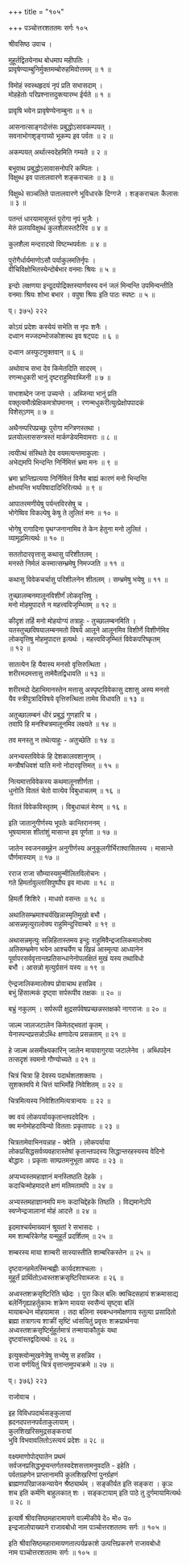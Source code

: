 +++
title = "१०५"

+++
पञ्चोत्तरशततमः सर्गः १०५   
  
श्रीवसिष्ठ उवाच ।  
  
मुहूर्तद्वितयेनाथ बोधमाप महीपतिः ।  
प्रावृषेण्याम्बुनिर्मुक्तमम्बोरुहमिवोत्तमम् ॥ १ ॥  
  
विमोहं स्वस्थहृदयं नृपं प्रति सभासदाम् ।  
मोहहेतोः परिप्रश्नात्तदुक्त्यारम्भ ईर्यते ॥ १ ॥  
  
प्रावृषि भवेन प्रावृषेण्येनाम्बुना ॥ १ ॥  
  
आसनात्साङ्गदोत्तंसः प्रबुद्धोऽसावकम्पयत् ।  
सवनाभोगशृङ्गाग्र्यो भूकम्प इव पर्वतः ॥ २ ॥  
  
अकम्पयत् अर्थात्स्वदेहमिति गम्यते ॥ २ ॥  
  
बभूवाथ प्रबुद्धोऽसावासनोपरि कम्पितः ।  
विक्षुब्ध इव पातालवारणे शङ्कराचलः ॥ ३ ॥  
  
विक्षुब्धे सञ्चलिते पातालवारणे भूविधारके दिग्गजे । शङ्कराचलः कैलासः   
॥ ३ ॥  
  
पतन्तं धारयामासुस्तं पुरोगा नृपं भुजैः ।  
मेरुं प्रलयविक्षुब्धं कुलशैलास्तटैरिव ॥ ४ ॥  
  
कुलशैला मन्दरादयो विष्टम्भपर्वताः ॥ ४ ॥  
  
पुरोगैर्धार्यमाणोऽसौ पर्याकुलमतिर्नृपः ।  
वीचिविक्षोभितस्येन्दोर्बभार वनमाः श्रियः ॥ ५ ॥  
  
इन्दोः लक्षणया इन्दूदयोद्रिक्तस्यार्णवस्य वनं जलं मिन्वन्ति उपमिन्वन्तीति   
वनमाः श्रियः शोभा बभार । वपुषा श्रियः इति पाठः स्पष्टः ॥ ५ ॥  
  
प्। ३७५) २२२  
  
कोऽयं प्रदेशः कस्येयं सभेति स नृपः शनैः ।  
दध्वान मज्जदम्भोजकोशस्थ इव षट्पदः ॥ ६ ॥  
  
दध्वान अस्फुटमुक्तवान् ॥ ६ ॥  
  
अथोवाच सभा देव किमेतदिति सादरम् ।  
रणन्मधुकरी भानुं दृष्टराहुमिवाब्जिनी ॥ ७ ॥  
  
सभाशब्देन जना उच्यन्ते । अब्जिन्या भानुं प्रति   
वक्तृत्वमौत्प्रेक्षिकमत्रोपमानम् । रणन्मधुकरीत्युत्प्रेक्षोपपादकं   
विशेस्ऽणम् ॥ ७ ॥  
  
अथैनम्परिपप्रच्छुः पुरोगा मन्त्रिणस्तथा ।  
प्रलयोल्लाससन्त्रस्तं मार्कण्डेयमिवामराः ॥ ८ ॥  
  
त्वयीत्थं संस्थिते देव वयमत्यन्तमाकुलाः ।  
अभेद्यमपि भिन्दन्ति निर्निमित्तं भ्रमा मनः ॥ ९ ॥  
  
भ्रमा भ्रान्तिप्रत्यया निर्निमित्तं विनैव बाह्यं कारणं मनो भिन्दन्ति   
क्षोभयन्ति भयविषादादिभिरित्यर्थः ॥ ९ ॥  
  
आपातरमणीयेषु पर्यन्तविरसेषु च ।  
भोगेष्विव विकल्पेषु केषु ते लुलितं मनः ॥ १० ॥  
  
भोगेषु रागादिना पृथग्जनानामिव ते केन हेतुना मनो लुलितं ।   
व्यामूढमित्यर्थः ॥ १० ॥  
  
सततोदारवृत्तासु कथासु परिशीतलम् ।  
मनस्ते निर्मलं कस्मात्सम्भ्रमेषु निमज्जति ॥ ११ ॥  
  
कथासु विवेकचर्चासु परिशीलनेन शीतलम् । सम्भ्रमेषु भयेषु ॥ ११ ॥  
  
तुच्छालम्बनमालूनविशीर्णं लोकवृत्तिषु ।  
मनो मोहमुपादत्ते न महत्त्वविजृम्भितम् ॥ १२ ॥  
  
कीदृशं तर्हि मनो मोहयोग्यं तत्राहुः - तुच्छालम्बनमिति ।   
यतस्तुच्छविषयालम्बनमतो विषये आलूने आलूनमिव विशीर्णे विशीर्णमिव   
लोकवृत्तिषु मोहमुपादत्त इत्यर्थः । महत्त्वविजृम्भितं विवेकपरिष्कृतम्   
॥ १२ ॥  
  
सातत्येन हि यैवास्य मनसो वृत्तिरुत्थिता ।  
शरीरमदमत्तासु तामेवैतद्विधावति ॥ १३ ॥  
  
शरीरमदो देहाभिमानस्तेन मत्तासु अस्पृष्टविवेकासु दशासु अस्य मनसो   
यैव स्त्रीपुत्रादिविषये वृत्तिरुत्थिता तामेव विधावति ॥ १३ ॥  
  
अतुच्छालम्बनं धीरं प्रबुद्धं गुणहारि च ।  
तवापि हि मनश्चित्रमालूनमिव लक्ष्यते ॥ १४ ॥  
  
तव मनस्तु न तथेत्याहुः - अतुच्छेति ॥ १४ ॥  
  
अनभ्यस्तविवेकं हि देशकालवशानुगम् ।  
मन्त्रौषधिवशं याति मनो नोदारवृत्तिमत् ॥ १५ ॥  
  
नित्यमात्तविवेकस्य कथमालूनशीर्णता ।  
धुनोति विततं चेतो वात्येव विबुधाचलम् ॥ १६ ॥  
  
विततं विवेकविस्तृतम् । विबुधाचलं मेरुम् ॥ १६ ॥  
  
इति जातानुगीर्णस्य भूपतेः कान्तिराननम् ।  
भूषयामास शीतांशुं मासान्त इव पूर्णता ॥ १७ ॥  
  
जातेन स्वजनसमूहेन अनुगीर्णस्य अनुकूलगीर्भिराश्वासितस्य । मासान्ते   
पौर्णमास्याम् ॥ १७ ॥  
  
रराज राजा सौम्यास्यमुन्मीलितविलोचनः ।  
गते हिमर्तावुल्लासिपुष्पौघ इव माधवः ॥ १८ ॥  
  
हिमर्तौ शिशिरे । माधवो वसन्तः ॥ १८ ॥  
  
अथातिसम्भ्रमाश्चर्यखिन्नास्मृतिमुखो बभौ ।  
आसन्नमृत्युरालोक्य राहुमिन्दुरिवाम्बरे ॥ १९ ॥  
  
अथासन्नमृत्युः सन्निहितास्तमय इन्दुः राहुमिवैन्द्रजालिकमालोक्य   
अतिसम्भ्रमेण भयेन आश्चर्येण च खिन्नं आस्मृत्या आध्यानेन   
पूर्वापरसर्ववृत्तान्तप्रतिसन्धानेनोपलक्षितं मुखं यस्य तथाविधो   
बभौ । आसन्नो मृत्युर्ग्रसनं यस्य ॥ १९ ॥  
  
ऐन्द्रजालिकमालोक्य प्रोवाचाथ हसन्निव ।  
बभुं हिंसात्मकं दृष्ट्वा सर्परूपीव तक्षकः ॥ २० ॥  
  
बभ्रुं नकुलम् । सर्परूपी क्षुद्रसर्पवेषप्रच्छन्नस्तक्षको नागराजः ॥ २० ॥  
  
जाल्म जालजटालेन किमेतद्भवतां कृतम् ।  
येनास्पन्दप्रसन्नोऽब्धिः क्षणादेत्य प्रसन्नताम् ॥ २१ ॥  
  
हे जाल्म असमीक्ष्यकारिन् जालेन मायावागुरया जटालेनेव । अब्धिपदेन   
तत्सदृशं स्वमनो गौण्योच्यते ॥ २१ ॥  
  
चित्रं चित्रा हि देवस्य पदार्थशतशक्तयः ।  
सुशक्तमपि मे चित्तं याभिर्मोहे निवेशितम् ॥ २२ ॥  
  
चित्रमित्यस्य निवेशितमित्यत्रान्वयः ॥ २२ ॥  
  
क्व वयं लोकपर्यायकृतान्तपदवेदिनः ।  
क्व मनोमोहदायिन्यो वितताः प्रकृतापदः ॥ २३ ॥  
  
चित्रतामेवाभिनयन्नाह - क्वेति । लोकपर्याया   
लोकप्रसिद्धसर्वव्यवहारास्तेषां कृतान्तपदस्य सिद्धान्तरहस्यस्य वेदिनो   
बोद्धारः । प्रकृताः साम्प्रतमनुभूता आपदः ॥ २३ ॥  
  
अप्यभ्यस्तमहाज्ञानं मनस्तिष्ठति देहके ।  
कदाचिन्मोहमादत्ते क्षणं मतिमतामपि ॥ २४ ॥  
  
अभ्यस्तमहाज्ञानमपि मनः कदाचिद्देहके तिष्ठति । विद्यमानेऽपि   
स्वप्नेन्द्रजालानां मोहं आदत्ते ॥ २४ ॥  
  
इदमाश्चर्यमाख्यानं श्रूयतां रे सभासदः ।  
मम शाम्बरिकेणेह यन्मुहूर्तं प्रदर्शितम् ॥ २५ ॥  
  
शम्बरस्य माया शाम्बरी सास्यास्तीति शाम्बरिकस्तेन ॥ २५ ॥  
  
दृष्टवानहमेतस्मिन्बह्वीः कार्यदशाश्चलाः ।  
मुहूर्तं प्रार्थितोऽध्वस्तशक्रसृष्टिरिवाब्जजः ॥ २६ ॥  
  
अध्वस्तशक्रसृष्टिरिति च्छेदः । पुरा किल बलिः क्वचिदसहायं शक्रमासाद्य   
बलेर्निगृह्याहर्तुकामः शक्रेण मायया स्वसैन्यं सृष्ट्वा बलिं   
मायाबन्धेन मोहयामास । तदा बलिना स्वबन्धनमोक्षणाय स्तुत्या प्रसादितो   
ब्रह्मा तत्रागत्य शाक्रीं सृष्टिं ध्वंसयितुं प्रवृत्तः शक्रप्रार्थनया   
अध्वस्तशक्रसृष्टिर्मुहूर्तमात्रं तन्मायाकौतुकं यथा   
दृष्टवांस्तद्वदित्यर्थः ॥ २६ ॥  
  
इत्युक्त्वोन्मुखनेत्रेषु सभ्येषु स हसन्निव ।  
राजा वर्णयितुं चित्रं वृत्तान्तमुपचक्रमे ॥ २७ ॥  
  
प्। ३७६) २२३  
  
राजोवाच ।  
  
इह विविधपदार्थसङ्कुलायां  
ह्रदनदपत्तनपर्वताकुलायाम् ।  
कुलशिखरिसमुद्रसङ्करायां  
भुवि विभवावलितोऽस्त्ययं प्रदेशः ॥ २८ ॥  
  
वक्ष्यमाणोपोद्घातेन प्रथमं   
सर्वजनप्रसिद्धभूम्यन्तर्गतस्वदेशसत्तामनुवदति - इहेति ।   
पर्वतग्रहणेन प्राप्तानामपि कुलशिखरिणां पुनर्ग्रहणं   
ब्राह्मणपरिव्राजकन्यायेन श्रैष्ठ्यार्थम् । सङ्कीर्यत इति सङ्करा । कृञः   
शच इति कर्मणि बाहुलकात् शः । सङ्कटायाम् इति पाठे तु दुर्गमायामित्यर्थः   
॥ २८ ॥  
  
इत्यार्षे श्रीवासिष्ठमहारामायणे वाल्मीकीये दे० मो० उ०   
इन्द्रजालोपाख्याने राजावबोधो नाम पञ्चोत्तरशततमः सर्गः ॥ १०५ ॥  
  
इति श्रीवासिष्ठमहारामायणतात्पर्यप्रकाशे उत्पत्तिप्रकरणे राजावबोधो   
नाम पञ्चोत्तरशततमः सर्गः ॥ १०५ ॥  
  
  